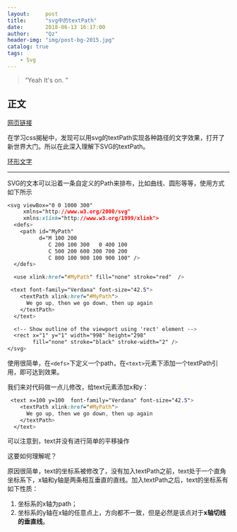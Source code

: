 ```yaml
---
layout:     post
title:      "svg中的textPath"
date:       2018-06-13 16:17:00
author:     "Qz"
header-img: "img/post-bg-2015.jpg"
catalog: true
tags:
    - Svg
---
```


> “Yeah It's on. ”


## 正文
[网页链接](https://blog.csdn.net/huanhuanq1209/article/details/71425612)

在学习css揭秘中，发现可以用svg的textPath实现各种路径的文字效果，打开了新世界大门。所以在此深入理解下SVG的textPath。

[环形文字](https://github.com/QinZhen001/learn-css-secrets/blob/master/%E5%AD%97%E4%BD%93%E6%8E%92%E5%8D%B0/%E7%8E%B0%E5%AE%9E%E4%B8%AD%E7%9A%84%E6%96%87%E5%AD%97%E6%95%88%E6%9E%9C/%E7%8E%AF%E5%BD%A2%E6%96%87%E5%AD%97/circular-text.html)


----------


SVG的文本可以沿着一条自定义的Path来排布，比如曲线、圆形等等，使用方式如下所示


```css
<svg viewBox="0 0 1000 300"
     xmlns="http://www.w3.org/2000/svg" 
     xmlns:xlink="http://www.w3.org/1999/xlink">
  <defs>
    <path id="MyPath"
          d="M 100 200 
             C 200 100 300   0 400 100
             C 500 200 600 300 700 200
             C 800 100 900 100 900 100" />
  </defs>

  <use xlink:href="#MyPath" fill="none" stroke="red"  />

 <text font-family="Verdana" font-size="42.5">
    <textPath xlink:href="#MyPath">
      We go up, then we go down, then up again
    </textPath>
  </text>

  <!-- Show outline of the viewport using 'rect' element -->
  <rect x="1" y="1" width="998" height="298"
        fill="none" stroke="black" stroke-width="2" />
</svg>
```


使用很简单，在`<defs>`下定义一个path，在`<text>`元素下添加一个textPath引用，即可达到效果。



我们来对代码做一点儿修改，给text元素添加x和y：
```css
 <text x=100 y=100  font-family="Verdana" font-size="42.5">
    <textPath xlink:href="#MyPath">
      We go up, then we go down, then up again
    </textPath>
  </text>
```

可以注意到，text并没有进行简单的平移操作


这要如何理解呢？



原因很简单，text的坐标系被修改了，没有加入textPath之前，text处于一个直角坐标系下，x轴和y轴是两条相互垂直的直线。加入textPath之后，text的坐标系有如下性质：
1. 坐标系的x轴为path；
2. 坐标系的y轴在x轴的任意点上，方向都不一致，但是必然是该点对于**x轴切线的垂直线**。






